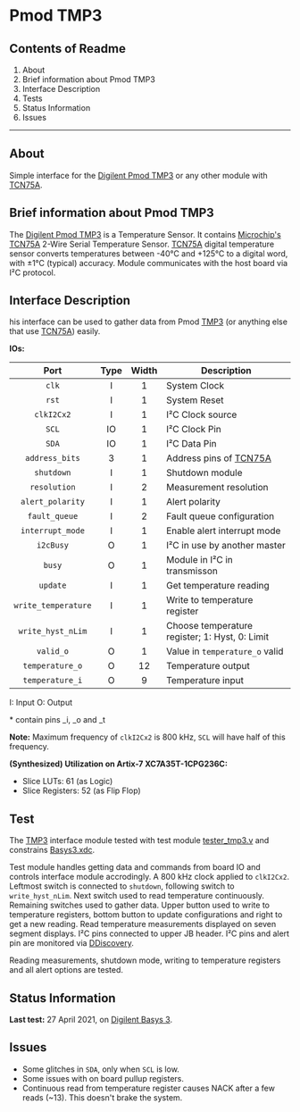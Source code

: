 # Pmod TMP3

## Contents of Readme

1. About
2. Brief information about Pmod TMP3
3. Interface Description
4. Tests
5. Status Information
6. Issues

---

## About

Simple interface for the [Digilent Pmod TMP3](https://reference.digilentinc.com/reference/pmod/pmodtmp3/start) or any other module with [TCN75A](https://ww1.microchip.com/downloads/en/DeviceDoc/21935D.pdf).

## Brief information about Pmod TMP3

The [Digilent Pmod TMP3](https://reference.digilentinc.com/reference/pmod/pmodtmp3/start) is a Temperature Sensor. It contains [Microchip's TCN75A](https://ww1.microchip.com/downloads/en/DeviceDoc/21935D.pdf) 2-Wire Serial Temperature Sensor. [TCN75A](https://ww1.microchip.com/downloads/en/DeviceDoc/21935D.pdf) digital  temperature sensor converts temperatures between -40°C and +125°C to a digital word, with ±1°C (typical) accuracy. Module communicates with the host board via I²C protocol.

## Interface Description

his interface can be used to gather data from Pmod [TMP3](https://reference.digilentinc.com/reference/pmod/pmodtmp3/start) (or anything else that use [TCN75A](https://ww1.microchip.com/downloads/en/DeviceDoc/21935D.pdf)) easily.

**IOs:**

|   Port   | Type | Width |  Description |
| :------: | :----: | :----: | ------ |
|  `clk`   |   I   | 1 | System Clock |
|  `rst`   |   I   | 1 | System Reset |
|  `clkI2Cx2`   |   I   | 1 | I²C Clock source |
|  `SCL`   |   IO   | 1 | I²C Clock Pin |
|  `SDA`   |   IO   | 1 | I²C Data Pin |
|  `address_bits`   |   3   | 1 | Address pins of [TCN75A](https://ww1.microchip.com/downloads/en/DeviceDoc/21935D.pdf) |
|  `shutdown`   |   I   | 1 | Shutdown module |
|  `resolution`   |   I   | 2 | Measurement resolution |
|  `alert_polarity`   |   I   | 1 | Alert polarity |
|  `fault_queue`   |   I   | 2 | Fault queue configuration |
|  `interrupt_mode`   |   I   | 1 | Enable alert interrupt mode |
|  `i2cBusy`   |   O   | 1 | I²C in use by another master |
|  `busy`   |   O   | 1 | Module in I²C in transmisson |
|  `update`   |   I   | 1 | Get temperature reading |
|  `write_temperature`   |   I   | 1 | Write to temperature register |
|  `write_hyst_nLim`   |   I   | 1 | Choose temperature register; 1: Hyst, 0: Limit |
|  `valid_o`   |   O   | 1 | Value in `temperature_o` valid |
|  `temperature_o`   |   O   | 12 | Temperature output |
|  `temperature_i`   |   O   | 9 | Temperature input |

I: Input  O: Output

\* contain pins \_i, \_o and \_t

**Note:** Maximum frequency of `clkI2Cx2` is 800 kHz, `SCL` will have half of this frequency.

**(Synthesized) Utilization on Artix-7 XC7A35T-1CPG236C:**

* Slice LUTs: 61 (as Logic)
* Slice Registers: 52 (as Flip Flop)

## Test

The [TMP3](https://reference.digilentinc.com/reference/pmod/pmodtmp3/start) interface module tested with test module [tester_tmp3.v](Test/tester_tmp3.v) and constrains [Basys3.xdc](Test/Basys3.xdc).

Test module handles getting data and commands from board IO and controls interface module accrodingly. A 800 kHz clock applied to `clkI2Cx2`. Leftmost switch is connected to `shutdown`, following switch to `write_hyst_nLim`. Next switch used to read temperature continuously. Remaining switches used to gather data. Upper button used to write to temperature registers, bottom button to update configurations and right to get a new reading. Read temperature measurements displayed on seven segment displays. I²C pins connected to upper JB header. I²C pins and alert pin are monitored via [DDiscovery](https://reference.digilentinc.com/reference/instrumentation/digital-discovery/start).

Reading measurements, shutdown mode, writing to temperature registers and all alert options are tested.

## Status Information

**Last test:** 27 April 2021, on [Digilent Basys 3](https://reference.digilentinc.com/reference/programmable-logic/basys-3/reference-manual).

## Issues

* Some glitches in `SDA`, only when `SCL` is low.
* Some issues with on board pullup registers.
* Continuous read from temperature register causes NACK after a few reads (~13). This doesn't brake the system.
